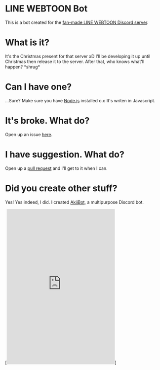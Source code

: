 # LINE WEBTOON Bot
This is a bot created for the [fan-made LINE WEBTOON Discord server](https://discord.gg/bQSYxqF).

# What is it?
It's the Christmas present for that server xD I'll be developing it up until Christmas then release it to the server. After that, who knows what'll happen? \*shrug*

# Can I have one?
...Sure? Make sure you have [Node.js](http://node.js.org/) installed o.o It's writen in Javascript.

# It's broke. What do?
Open up an issue [here](http://github.com/jennasisis/lwbot/issues).

# I have suggestion. What do?
Open up a [pull request](http://github.com/jennasisis/lwbot/pulls) and I'll get to it when I can.

# Did you create other stuff?
Yes! Yes indeed, I did. I created [AkiiBot](http://github.com/jennasisis/AkiiBot), a multipurpose Discord bot.
  
  
[<iframe src="https://discordapp.com/widget?id=382585019300053013&theme=dark" width="350" height="500" allowtransparency="true" frameborder="0"></iframe>]
